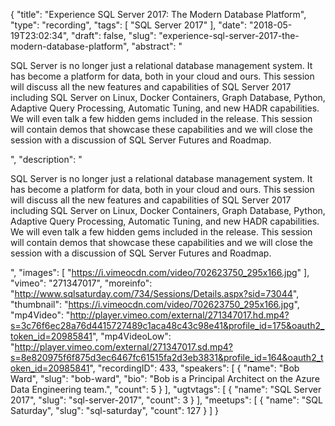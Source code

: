 {
  "title": "Experience SQL Server 2017: The Modern Database Platform",
  "type": "recording",
  "tags": [
    "SQL Server 2017"
  ],
  "date": "2018-05-19T23:02:34",
  "draft": false,
  "slug": "experience-sql-server-2017-the-modern-database-platform",
  "abstract": "<p>SQL Server is no longer just a relational database management system. It has become a platform for data, both in your cloud and ours. This session will discuss all the new features and capabilities of SQL Server 2017 including SQL Server on Linux, Docker Containers, Graph Database, Python, Adaptive Query Processing, Automatic Tuning, and new HADR capabilities. We will even talk a few hidden gems included in the release. This session will contain demos that showcase these capabilities and we will close the session with a discussion of SQL Server Futures and Roadmap.</p>",
  "description": "<p>SQL Server is no longer just a relational database management system. It has become a platform for data, both in your cloud and ours. This session will discuss all the new features and capabilities of SQL Server 2017 including SQL Server on Linux, Docker Containers, Graph Database, Python, Adaptive Query Processing, Automatic Tuning, and new HADR capabilities. We will even talk a few hidden gems included in the release. This session will contain demos that showcase these capabilities and we will close the session with a discussion of SQL Server Futures and Roadmap.</p>",
  "images": [
    "https://i.vimeocdn.com/video/702623750_295x166.jpg"
  ],
  "vimeo": "271347017",
  "moreinfo": "http://www.sqlsaturday.com/734/Sessions/Details.aspx?sid=73044",
  "thumbnail": "https://i.vimeocdn.com/video/702623750_295x166.jpg",
  "mp4Video": "http://player.vimeo.com/external/271347017.hd.mp4?s=3c76f6ec28a76d4415727489c1aca48c43c98e41&profile_id=175&oauth2_token_id=20985841",
  "mp4VideoLow": "http://player.vimeo.com/external/271347017.sd.mp4?s=8e820975f6f875d3ec6467fc61515fa2d3eb3831&profile_id=164&oauth2_token_id=20985841",
  "recordingID": 433,
  "speakers": [
    {
      "name": "Bob Ward",
      "slug": "bob-ward",
      "bio": "Bob is a Principal Architect on the Azure Data Engineering team.",
      "count": 5
    }
  ],
  "ugtvtags": [
    {
      "name": "SQL Server 2017",
      "slug": "sql-server-2017",
      "count": 3
    }
  ],
  "meetups": [
    {
      "name": "SQL Saturday",
      "slug": "sql-saturday",
      "count": 127
    }
  ]
}